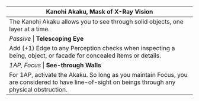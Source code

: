 | Kanohi Akaku, Mask of X-Ray Vision                                                                                                               |
| ------------------------------------------------------------------------------------------------------------------------------------------------ |
| The Kanohi Akaku allows you to see through solid objects, one layer at a time.                                                                   |
| *Passive* \| **Telescoping Eye**                                                                                                                 |
| Add (+1) Edge to any Perception checks when inspecting a being, object, or facade for concealed items or details.                                |
| *1AP, Focus* \| **See-through Walls**                                                                                                            |
| For 1AP, activate the Akaku. So long as you maintain Focus, you are considered to have line-of-sight on beings through any physical obstruction. |
